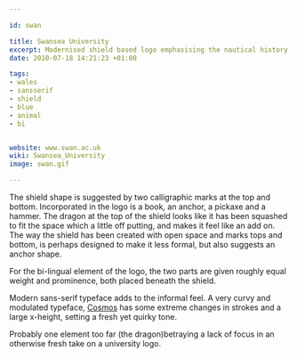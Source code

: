```yaml
---

id: swan

title: Swansea University
excerpt: Modernised shield based logo emphasising the nautical history of the city.
date: 2010-07-18 14:21:23 +01:00

tags:
- wales
- sansserif
- shield
- blue
- animal
- bi


website: www.swan.ac.uk
wiki: Swansea_University
image: swan.gif

---
```


The shield shape is suggested by two calligraphic marks at the top and bottom. Incorporated in the logo is a book, an anchor, a pickaxe and a hammer. The dragon at the top of the shield looks like it has been squashed to fit the space which a little off putting, and makes it feel like an add on. The way the shield has been created with open space and marks tops and bottom, is perhaps designed to make it less formal, but also suggests an anchor shape.

For the bi-lingual element of the logo, the two parts are given roughly equal weight and prominence, both placed beneath the shield.

Modern sans-serif typeface adds to the informal feel. A very curvy and modulated typeface, [Cosmos](https://www.myfonts.com/fonts/berthold/cosmos-pro/) has some extreme changes in strokes and a large x-height, setting a fresh yet quirky tone.

Probably one element too far (the dragon)betraying a lack of focus in an otherwise fresh take on a university logo.
